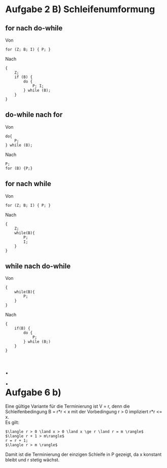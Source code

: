 Aufgabe 2 B) Schleifenumformung
=========================== 

## for nach do-while
Von

	for (Z; B; I) { P; }
Nach

	{
		Z;
		if (B) {
			do {
				P; I;
			} while (B);
		}
	}


## do-while nach for
Von

	do{
		P;
	} while (B);
Nach
	
	P;
	for (B) {P;}


## for nach while
Von

	for (Z; B; I) { P; }
Nach

	{
		Z;
		while(B){
			P;
			I;
		}
	}




## while nach do-while
Von

	{
		while(B){
			P;
		}
	}
Nach

	{
		if(B) {
			do {
				P;
			} while (B;)
		}
	}
  
   
   
   
  
  .  
  .   
Aufgabe 6 b)
=============

Eine gültige Variante für die Terminierung ist V = r, denn die Schleifenbedingung B = r\*r < x mit der Vorbedingung r > 0 impliziert r\*r <= x.  
Es gilt:

	$\langle r > 0 \land x > 0 \land x \ge r \land r = m \rangle$
	$\langle r + 1 > m\rangle$
	r = r + 1;
	$\langle r > m \rangle$

Damit ist die Terminierung der einzigen Schleife in P gezeigt, da x konstant bleibt und r stetig wächst.